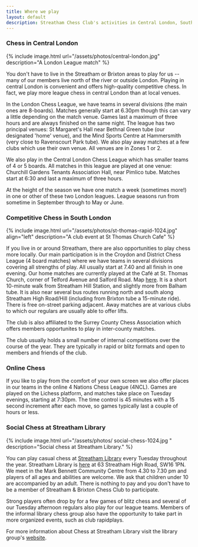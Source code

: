 ```yaml
---
title: Where we play
layout: default
description: Streatham Chess Club's activities in Central London, South London and Surrey
---
```


### Chess in Central London

{% include image.html url="/assets/photos/central-london.jpg" description="A London League match" %}

You don't have to live in the Streatham or Brixton areas to play for us -- many of our members live north of the river or outside London.
Playing in central London is convenient and offers high-quality competitive chess. In fact, we play more league chess in central London
than at local venues.

In the London Chess League, we have teams in several divisions (the main ones are 8-boards). Matches generally start at 6.30pm though this can vary a little depending on the match venue. Games last a maximum of three hours and are always finished on the same night. The league has two principal venues: St Margaret's Hall near Bethnal Green tube (our designated 'home' venue), and the Mind
Sports Centre at Hammersmith (very close to Ravenscourt Park tube). We also play away matches at a few clubs which use their own venue. All venues are in Zones 1 or 2.

We also play in
the Central London Chess League which has smaller teams of 4 or 5 
boards. All matches in this league are played at one venue:
Churchill Gardens Tenants Association Hall, near Pimlico tube. Matches start at 6:30 and last a maximum of three hours.

At the
height of the season we have one match a week (sometimes more!) in one
or other of these two London leagues. League seasons run from sometime in September through to May or June. 

<div class="clearfix"></div>


<a name="woodfield-grove"></a>

### Competitive Chess in South London

{% include image.html url="/assets/photos/st-thomas-rapid-1024.jpg" align="left" description="A club event at St Thomas Church Cafe" %}

If you live in or around Streatham, there are also opportunities to play
chess more locally. Our main participation is in the Croydon and
District Chess League (4 board matches) where we have teams in several
divisions covering all strengths of play. All usually start at 7.40 and
all finish in one evening. Our home matches are currently played at the
Café at St. Thomas Church, corner of Telford Avenue and Salford Road.
Map [here](https://goo.gl/maps/gsXxZaSgvgWwby2n9). It is a short
10-minute walk from Streatham Hill Station, and slightly more from
Balham tube. It is also near several bus routes running north and south along Streatham
High Road/Hill (including from Brixton tube a 15-minute ride). There is
free on-street parking adjacent. Away matches are at various clubs to
which our regulars are usually able to offer lifts.

The club is also
affiliated to the Surrey County Chess Association which offers members opportunites to play
in inter-county matches.

The club usually holds a small number of internal competitions over the
course of the year. They are typically in rapid or blitz formats and open to
members and friends of the club.

<div class="clearfix"></div>

### Online Chess

If you like to play from the comfort of your own screen we
also offer places in our teams in the online 4 Nations Chess League (4NCL). Games are played
on the Lichess platform, and matches take place on Tuesday evenings, starting at 7:30pm. The time
control is 45 minutes with a 15 second increment after each move, so games typically last a couple of hours or less.


<a name="whitelion"></a>

### Social Chess at Streatham Library

{% include image.html url="/assets/photos/
social-chess-1024.jpg " description="Social chess at Streatham Library." %}

You can play casual chess at [Streatham Library](http://www.lambeth.gov.uk/places/streatham-library) every Tuesday throughout the year. Streatham Library is [here](https://www.google.co.uk/maps/place/London+SW16+1PN/@51.4317243,-0.1291294,17z/data=!3m1!4b1!4m2!3m1!1s0x487604280906fd47:0xa10f28b2b86f41a0) at 63 Streatham High Road, SW16 1PN. We meet in the Mark Bennett Community Centre from 4.30 to 7.30 pm and players of all ages and abilities are welcome. We ask that children under 10 are accompanied by an adult. There is nothing to pay and you don't have to be a member of Streatham & Brixton Chess Club to participate.

Strong players often drop by for a few games of blitz chess and several of our Tuesday afternoon regulars also play for our league teams. Members of the informal library chess group also have the opportunity to take part in more organized events, such as club rapidplays.

For more information about Chess at Streatham Library visit the library group's [website](https://sites.google.com/site/chessatstreathamlibrary/).
 
<div class="clearfix"></div>
<br><br>
